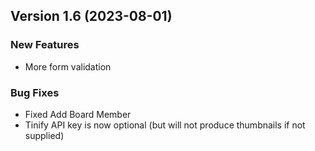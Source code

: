  ## Version 1.6 (2023-08-01)
 ### New Features
 - More form validation

 ### Bug Fixes
 - Fixed Add Board Member
 - Tinify API key is now optional (but will not produce thumbnails if not supplied)

